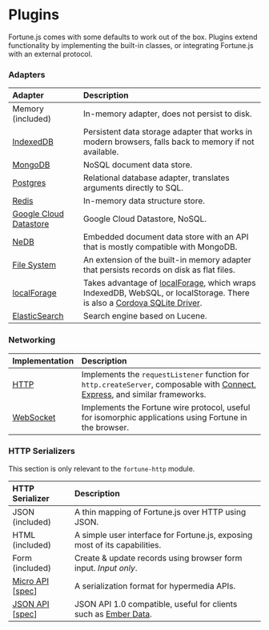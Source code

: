# Plugins

Fortune.js comes with some defaults to work out of the box. Plugins extend functionality by implementing the built-in classes, or integrating Fortune.js with an external protocol.


### Adapters

| Adapter          | Description                                              |
|:-----------------|:---------------------------------------------------------|
| Memory (included) | In-memory adapter, does not persist to disk. |
| [IndexedDB](https://github.com/fortunejs/fortune-indexeddb) | Persistent data storage adapter that works in modern browsers, falls back to memory if not available. |
| [MongoDB](https://github.com/fortunejs/fortune-mongodb) | NoSQL document data store. |
| [Postgres](https://github.com/fortunejs/fortune-postgres) | Relational database adapter, translates arguments directly to SQL. |
| [Redis](https://github.com/thibremy/fortune-redis) | In-memory data structure store. |
| [Google Cloud Datastore](https://github.com/patrinhani-ciandt/fortune-datastore) | Google Cloud Datastore, NoSQL. |
| [NeDB](https://github.com/fortunejs/fortune-nedb) | Embedded document data store with an API that is mostly compatible with MongoDB. |
| [File System](https://github.com/fortunejs/fortune-fs) | An extension of the built-in memory adapter that persists records on disk as flat files. |
| [localForage](https://github.com/genie-team/fortune-localforage) | Takes advantage of [localForage](https://github.com/localForage/localForage), which wraps IndexedDB, WebSQL, or localStorage. There is also a [Cordova SQLite Driver](https://github.com/thgreasi/localForage-cordovaSQLiteDriver). |
| [ElasticSearch](https://github.com/sjovanovic/fortune-elastic-adapter) | Search engine based on Lucene. |


### Networking

| Implementation   | Description                                              |
|:-----------------|:---------------------------------------------------------|
| [HTTP](https://github.com/fortunejs/fortune-http) | Implements the `requestListener` function for `http.createServer`, composable with [Connect](https://github.com/senchalabs/connect), [Express](http://expressjs.com/), and similar frameworks. |
| [WebSocket](https://github.com/fortunejs/fortune-ws) | Implements the Fortune wire protocol, useful for isomorphic applications using Fortune in the browser. |


### HTTP Serializers

This section is only relevant to the `fortune-http` module.

| HTTP Serializer  | Description                                              |
|:-----------------|:---------------------------------------------------------|
| JSON (included) | A thin mapping of Fortune.js over HTTP using JSON. |
| HTML (included) | A simple user interface for Fortune.js, exposing most of its capabilities. |
| Form (included) | Create & update records using browser form input. *Input only*. |
| [Micro API](https://github.com/fortunejs/fortune-micro-api) [[spec](http://micro-api.org)] | A serialization format for hypermedia APIs. |
| [JSON API](https://github.com/fortunejs/fortune-json-api) [[spec](http://jsonapi.org)] | JSON API 1.0 compatible, useful for clients such as [Ember Data](https://github.com/emberjs/data). |
